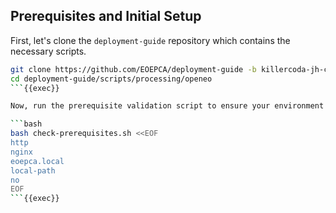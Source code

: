 ## Prerequisites and Initial Setup

First, let's clone the `deployment-guide` repository which contains the necessary scripts.

```bash
git clone https://github.com/EOEPCA/deployment-guide -b killercoda-jh-changes
cd deployment-guide/scripts/processing/openeo
```{{exec}}

Now, run the prerequisite validation script to ensure your environment is set up correctly.

```bash
bash check-prerequisites.sh <<EOF
http
nginx
eoepca.local
local-path
no
EOF
```{{exec}}
